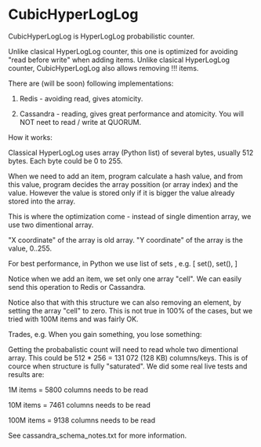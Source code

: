 CubicHyperLogLog
================

CubicHyperLogLog is HyperLogLog probabilistic counter.

Unlike clasical HyperLogLog counter, this one is optimized for avoiding "read before write" when adding items.
Unlike clasical HyperLogLog counter, CubicHyperLogLog also allows removing !!! items.

There are (will be soon) following implementations:

1. Redis - avoiding read, gives atomicity.

2. Cassandra - reading, gives great performance and atomicity.
   You will NOT neet to read / write at QUORUM.



How it works:

Classical HyperLogLog uses array (Python list) of several bytes, usually 512 bytes.
Each byte could be 0 to 255.

When we need to add an item, program calculate a hash value, and from this value, 
program decides the array possition (or array index) and the value.
However the value is stored only if it is bigger the value already stored into the array.

This is where the optimization come - instead of single dimention array,
we use two dimentional array.

"X coordinate" of the array is old array.
"Y coordinate" of the array is the value, 0..255.

For best performance, in Python we use list of sets , e.g. [ set(), set(), ]

Notice when we add an item, we set only one array "cell". We can easily send this operation to Redis or Cassandra.

Notice also that with this structure we can also removing an element, by setting the array "cell" to zero.
This is not true in 100% of the cases, but we tried with 100M items and was fairly OK.



Trades, e.g. When you gain something, you lose something:

Getting the probabalistic count will need to read whole two dimentional array.
This could be 512 * 256 = 131 072 (128 KB) columns/keys.
This is of cource when structure is fully "saturated". 
We did some real live tests and results are:

  1M items = 5800 columns needs to be read

 10M items = 7461 columns needs to be read

100M items = 9138 columns needs to be read
      
See cassandra_schema_notes.txt for more information.



